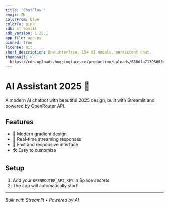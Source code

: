 ```yaml
---
title: 'ChatFlow '
emoji: 📚
colorFrom: blue
colorTo: pink
sdk: streamlit
sdk_version: 1.28.1
app_file: app.py
pinned: true
license: mit
short_description: One interface, 15+ AI models, persistent chat.
thumbnail: >-
  https://cdn-uploads.huggingface.co/production/uploads/688dfa71393005de0077ca78/CjkodJCkxhiwNqjsY2AOv.jpeg
---
```


# AI Assistant 2025 🤖

A modern AI chatbot with beautiful 2025 design, built with Streamlit and powered by OpenRouter API.

## Features
- 🎨 Modern gradient design
- 💬 Real-time streaming responses  
- 🚀 Fast and responsive interface
- 🛠️ Easy to customize

## Setup
1. Add your `OPENROUTER_API_KEY` in Space secrets
2. The app will automatically start!

---
*Built with Streamlit • Powered by AI*